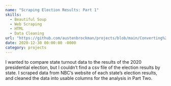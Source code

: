 ```yaml
---
name: "Scraping Election Results: Part 1"
skills: 
  - Beautiful Soup
  - Web Scraping
  - HTML
  - Data Cleaning
url: "https://github.com/austenbrockman/projects/blob/main/Converting%20Election%20Data%20from%20NBC%20into%20a%20CSV%20File.ipynb"
date: 2020-12-30 00:00:00 -0000
category: projects
---
```


I wanted to compare state turnout data to the results of the 2020 presidential election, but I couldn’t find a csv file of the election results by state. I scraped data from NBC’s website of each state’s election results, and cleaned the data into usable columns for the analysis in Part Two. 